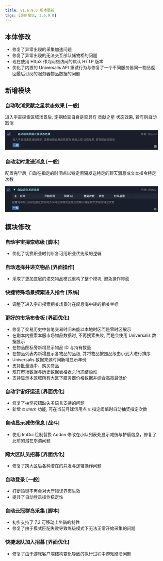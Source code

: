 ```yaml
---
title: v1.6.9.0 版本更新
tags: [更新笔记, 1.6.9.0]
---
```


## 本体修改

- 修复了异常出现的采集加速问题
- 修复了异常出现的无法交互部队储物柜的问题
- 现在使用 Http3 作为网络访问的默认 HTTP 版本
- 优化了内置的 Universalis API 重试行为与修复了一个不同服务器同一物品返回最后订阅的服务器物品数据的问题

## 新增模块

### 自动取消贡献之星状态效果 [一般]

进入宇宙探索区域场景后, 定期检查自身是否具有 贡献之星 状态效果, 若有则自动取消

![AutoCancelStarContributor](/assets/Changelog/1.6.9.0/AutoCancelStarContributor.png)

### 自动定时发送消息 [一般]

配置完毕后, 自动在指定的时间点以特定间隔发送特定的聊天消息或文本指令特定次数

![AutoMessageScheduler](/assets/Changelog/1.6.9.0/AutoMessageScheduler.png)

## 模块修改

### 自动宇宙探索练级 [脚本]

- 优化了切换职业时判断各可用职业优先级的逻辑

### 自动选择并递交物品 [界面操作]

- 采取了更加底层的递交物品模式重构了整个模块, 避免操作界面

### 快捷特殊场景探索进入指令 [系统]

- 调整了进入宇宙探索相关场景时在叹息海中转的相关坐标

### 更好的市场布告板 [界面优化]

- 修复了交易历史中各笔交易时间未能以本地时区而是零时区展示
- 在副本内搜索本服市场物品数据时, 不再搜索失败, 而是会使用 Universalis 数据显示
- 在物品图标旁新增显示物品 ID 与持有数量
- 在物品列表内新增显示各物品的品级, 并将物品按照品级由小到大进行排序
- Universalis 数据来源时间新增显示年份
- 支持批量选中、购买商品
- 现在市场数据与历史数据表格表头行冻结滚动
- 支持显示本区域所有大区下服务器价格数据并综合高亮最低价

### 自动宇宙好运道 [界面优化]

- 修复了抽奖按钮缺失多语言支持的问题
- 新增 `自动抽奖` 功能, 可在当前月球信用点 ≥ 指定阈值时自动抽奖指定次数

### 自动显示减伤信息 [战斗]

- 使用 ImGui 绘制替换 Addon 修改在小队列表处显示减伤与护盾信息，修复了此前的潜在崩溃问题

### 跨大区队员招募 [界面优化]

- 修复了跨大区后各种潜在的并发与逻辑操作问题

### 自动登录 [一般]

- 打断热键不再会对大厅错误界面生效
- 提升了自动登录操作稳定性

### 自动云冠群岛采集 [脚本]

- 初步支持了 7.2 可移动上坐骑的特性
- 修复了由于模式匹配失败导致练级模式下无法正常开始采集的问题

### 快捷退队加入招募 [界面优化]

- 修复了由于游戏客户端结构变化导致的执行过程中游戏崩溃问题
